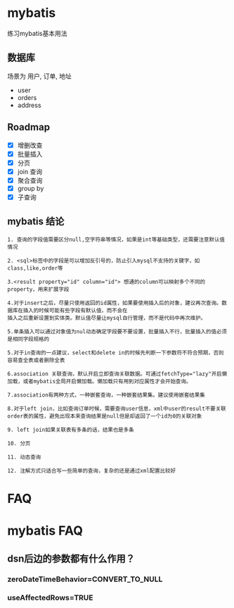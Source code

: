# mybatis
练习mybatis基本用法

## 数据库
场景为 用户, 订单, 地址
- user
- orders
- address


## Roadmap
- [x] 增删改查
- [x] 批量插入
- [x] 分页
- [x] join 查询
- [x] 聚合查询
- [x] group by
- [x] 子查询

## mybatis 结论
```text
1. 查询的字段值需要区分null,空字符串等情况，如果是int等基础类型，还需要注意默认值情况

2. <sql>标签中的字段是可以增加反引号的，防止引入mysql不支持的关键字，如 class,like,order等

3.<result property="id" column="id"> 想通的column可以映射多个不同的property，用来扩展字段

4.对于insert之后，尽量只使用返回的id属性，如果要使用插入后的对象，建议再次查询。数据库在插入的时候可能有些字段有默认值，而不会在
插入之后重新设置到实体类。默认值尽量让mysql自行管理，而不是代码中再次维护。

5.单条插入可以通过对象值为nul动态确定字段要不要设置，批量插入不行，批量插入的值必须是相同字段规格的

5.对于in查询的一点建议，select和delete in的时候先判断一下参数符不符合预期，否则容易查全表或者删除全表

6.association 关联查询，默认开启立即查询关联数据。可通过fetchType="lazy"开启懒加载，或者mybatis全局开启懒加载。懒加载只有用到对应属性才会开始查询。

7.association有两种方式，一种嵌套查询，一种嵌套结果集。建议使用嵌套结果集

8.对于left join，比如查询订单时候，需要查询user信息，xml中user的result不要关联order表的属性，避免出现本来查询结果是null但是却返回了一个id为0的关联对象

9. left join如果关联表有多条的话，结果也是多条

10. 分页

11. 动态查询

12. 注解方式只适合写一些简单的查询，复杂的还是通过xml配置比较好
```

# FAQ
# mybatis FAQ

## dsn后边的参数都有什么作用？

### zeroDateTimeBehavior=CONVERT_TO_NULL

### useAffectedRows=TRUE